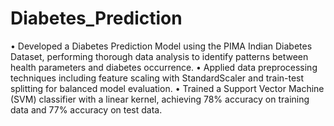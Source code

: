 # Diabetes_Prediction
• Developed a Diabetes Prediction Model using the PIMA Indian Diabetes Dataset, performing
thorough data analysis to identify patterns between health parameters and diabetes occurrence.
• Applied data preprocessing techniques including feature scaling with StandardScaler and train-test
splitting for balanced model evaluation.
• Trained a Support Vector Machine (SVM) classifier with a linear kernel, achieving 78% accuracy
on training data and 77% accuracy on test data.
